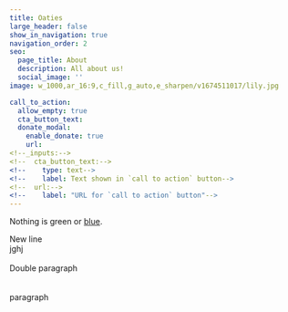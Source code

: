 ```yaml
---
title: Oaties
large_header: false
show_in_navigation: true
navigation_order: 2
seo:
  page_title: About
  description: All about us!
  social_image: ''
image: w_1000,ar_16:9,c_fill,g_auto,e_sharpen/v1674511017/lily.jpg

call_to_action:
  allow_empty: true
  cta_button_text:
  donate_modal:
    enable_donate: true
    url:
<!--_inputs:-->
<!--  cta_button_text:-->
<!--    type: text-->
<!--    label: Text shown in `call to action` button-->
<!--  url:-->
<!--    label: "URL for `call to action` button"-->
---
```

Nothing is green or [blue](/services/).

<div>New line</div>

<div>jghj</div>

<div> </div>

<div>Double paragraph</div>

<div> </div>

<div> </div>

<div>paragraph</div>